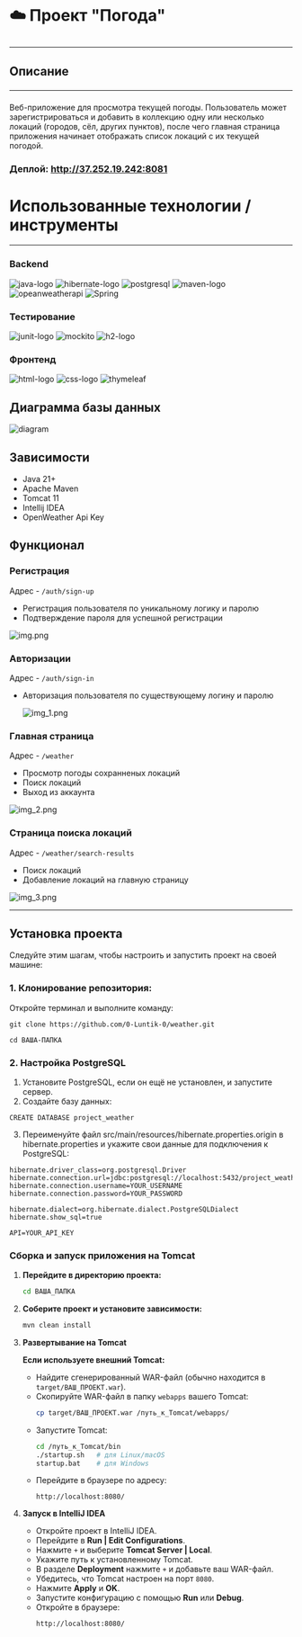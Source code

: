 <h1>☁️ Проект "Погода"
<hr></h1>

<h2>Описание
<hr></h2>
Веб-приложение для просмотра текущей погоды. 
Пользователь может зарегистрироваться и добавить в коллекцию одну или 
несколько локаций (городов, сёл, других пунктов), 
после чего главная страница приложения начинает отображать список локаций с
их текущей погодой.

### Деплой: http://37.252.19.242:8081

<h1>Использованные технологии / инструменты</h1>
<hr/>

### Backend
![java-logo](https://github.com/VladislavLevchikIsAProger/tennis_scoreboard/assets/153897612/bc1ab298-7a78-42ec-8813-05b38668310e)
![hibernate-logo](https://github.com/VladislavLevchikIsAProger/tennis_scoreboard/assets/153897612/071df0a5-79ef-4435-9c98-5a9b2383d420)
![postgresql](https://github.com/VladislavLevchikIsAProger/weather_tracker/assets/153897612/8922bdba-ad57-4d69-b68c-ec505fff82e0)
![maven-logo](https://github.com/VladislavLevchikIsAProger/tennis_scoreboard/assets/153897612/159c5f30-83db-49a2-906a-fc92a071eeff)
![opeanweatherapi](https://github.com/VladislavLevchikIsAProger/weather_tracker/assets/153897612/78bce6ce-0faf-4d08-bf48-cc12cea9cc83)
![Spring](https://img.shields.io/badge/Spring-6DB33F?style=for-the-badge&logo=spring&logoColor=black)

### Тестирование

![junit-logo](https://github.com/VladislavLevchikIsAProger/tennis_scoreboard/assets/153897612/a1a05826-fecb-4b7a-827c-946ffc72da32)
![mockito](https://github.com/VladislavLevchikIsAProger/weather_tracker/assets/153897612/c405a582-b268-4b82-b3e8-461d77b7f39c)
![h2-logo](https://github.com/VladislavLevchikIsAProger/tennis_scoreboard/assets/153897612/3e65f8a8-a9a7-44bc-85c8-42d173338c74)

### Фронтенд

![html-logo](https://github.com/VladislavLevchikIsAProger/tennis_scoreboard/assets/153897612/cf73900e-a565-405d-b7dd-cc05f9429c2f)
![css-logo](https://github.com/VladislavLevchikIsAProger/tennis_scoreboard/assets/153897612/d7d9ecf6-1cfb-4fe1-ba32-dd43d59921a8)
![thymeleaf](https://github.com/VladislavLevchikIsAProger/weather_tracker/assets/153897612/5c5cda5f-c5d6-42c8-893b-3737e8d04db2)

## Диаграмма базы данных

![diagram](https://github.com/VladislavLevchikIsAProger/weather_tracker/assets/153897612/06eab789-15ed-4dd5-b29a-70d48b3fd80a)


## Зависимости
+ Java 21+
+ Apache Maven
+ Tomcat 11
+ Intellij IDEA
+ OpenWeather Api Key

## Функционал


### Регистрация

Адрес - `/auth/sign-up`
- Регистрация пользователя по уникальному логику и паролю
- Подтверждение пароля для успешной регистрации

![img.png](src/main/resources/view/static/images/img.png)

### Авторизации

Адрес - `/auth/sign-in`
- Авторизация пользователя по существующему логину и паролю

  ![img_1.png](src/main/resources/view/static/images/img_1.png)


### Главная страница

Адрес - `/weather`

- Просмотр погоды сохранненых локаций
- Поиск локаций
- Выход из аккаунта

![img_2.png](src/main/resources/view/static/images/img_2.png)

### Страница поиска локаций

Адрес - `/weather/search-results`

- Поиск локаций
- Добавление локаций на главную страницу

![img_3.png](src/main/resources/view/static/images/img_3.png)


<hr/>

## Установка проекта

Следуйте этим шагам, чтобы настроить и запустить проект на своей машине:

### 1. Клонирование репозитория:

   Откройте терминал и выполните команду:

 `git clone https://github.com/0-Luntik-0/weather.git`

  `cd ВАША-ПАПКА`
### 2. Настройка PostgreSQL

1. Установите PostgreSQL, если он ещё не установлен, и запустите сервер.
2. Создайте базу данных: 

```properties
CREATE DATABASE project_weather
```

3. Переименуйте файл src/main/resources/hibernate.properties.origin в hibernate.properties и укажите свои данные для подключения к PostgreSQL: 

```properties
hibernate.driver_class=org.postgresql.Driver
hibernate.connection.url=jdbc:postgresql://localhost:5432/project_weather
hibernate.connection.username=YOUR_USERNAME
hibernate.connection.password=YOUR_PASSWORD

hibernate.dialect=org.hibernate.dialect.PostgreSQLDialect
hibernate.show_sql=true

API=YOUR_API_KEY
```
### Сборка и запуск приложения на Tomcat

1. **Перейдите в директорию проекта:**
   ```bash
   cd ВАША_ПАПКА
   ```

2. **Соберите проект и установите зависимости:**
   ```bash
   mvn clean install
   ```

3. **Развертывание на Tomcat**

   **Если используете внешний Tomcat:**

    - Найдите сгенерированный WAR-файл (обычно находится в `target/ВАШ_ПРОЕКТ.war`).
    - Скопируйте WAR-файл в папку `webapps` вашего Tomcat:
      ```bash
      cp target/ВАШ_ПРОЕКТ.war /путь_к_Tomcat/webapps/
      ```
    - Запустите Tomcat:
      ```bash
      cd /путь_к_Tomcat/bin
      ./startup.sh   # для Linux/macOS
      startup.bat    # для Windows
      ```
    - Перейдите в браузере по адресу:
      ```
      http://localhost:8080/
      ```

4. **Запуск в IntelliJ IDEA**

    - Откройте проект в IntelliJ IDEA.
    - Перейдите в **Run | Edit Configurations**.
    - Нажмите `+` и выберите **Tomcat Server | Local**.
    - Укажите путь к установленному Tomcat.
    - В разделе **Deployment** нажмите `+` и добавьте ваш WAR-файл.
    - Убедитесь, что Tomcat настроен на порт `8080`.
    - Нажмите **Apply** и **OK**.
    - Запустите конфигурацию с помощью **Run** или **Debug**.
    - Откройте в браузере:
      ```
      http://localhost:8080/
      ```


